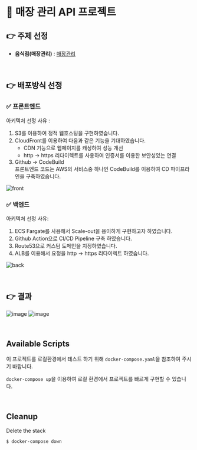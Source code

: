 # 📌 매장 관리 API 프로젝트
## 👉 주제 선정
- **음식점(매장관리)** : [매장관리](https://app.swaggerhub.com/apis-docs/gotoweb/restaurant/1.0)

<br>

## 👉 배포방식 선정

### ✅ 프론트엔드

아키텍처 선정 사유 : 

1. S3를 이용하여 정적 웹호스팅을 구현하였습니다.
2. CloudFront를 이용하여 다음과 같은 기능을 기대하였습니다.
    - CDN 기능으로 웹페이지를 캐싱하여 성능 개선 
    - http → https 리다이렉트를 사용하여 인증서를 이용한 보안성있는 연결
3. Github → CodeBuild   
   프론트엔드 코드는 AWS의 서비스중 하나인 CodeBuild를 이용하여 CD 파이프라인을 구축하였습니다.
    
![front](https://user-images.githubusercontent.com/76501289/186059723-ab7d37b7-2d6f-4c27-a6de-713f7472b6ad.png)


### ✅ 백엔드

아키텍처 선정 사유: 

1. ECS Fargate를 사용해서 Scale-out을 용이하게 구현하고자 하였습니다.  
2. Github Action으로 CI/CD Pipeline 구축 하였습니다.  
3. Route53으로 커스텀 도메인을 지정하였습니다.
4. ALB를 이용해서 요청을 http → https 리다이렉트 하였습니다.

![back](https://user-images.githubusercontent.com/76501289/186059737-c133a826-1752-4dd2-b3a2-eed2aab2bbfc.png)

<br>

## 👉 결과
![image](https://user-images.githubusercontent.com/76501289/186059824-e95f094a-d51b-40a3-9bc6-91ab5f22c2aa.png)
![image](https://user-images.githubusercontent.com/76501289/186059841-4ff63ef0-8d6e-43a8-8f10-67c0633147d4.png)

<br>

## Available Scripts

이 프로젝트를 로컬환경에서 테스트 하기 위해 `docker-compose.yaml`을 참조하여 주시기 바랍니다.

`docker-compose up`을 이용하여 로컬 환경에서 프로젝트를 빠르게 구현할 수 있습니다.

<br>

## Cleanup
Delete the stack
```
$ docker-compose down
```

